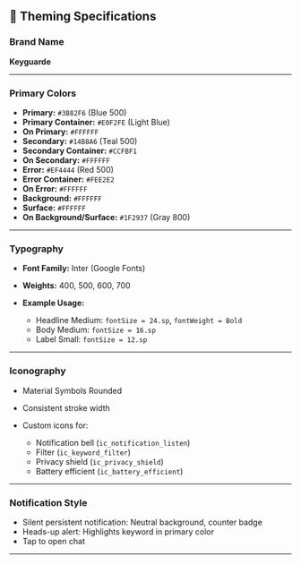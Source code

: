## 🎨 Theming Specifications

### Brand Name

**Keyguarde**

---

### Primary Colors

* **Primary:** `#3B82F6` (Blue 500)
* **Primary Container:** `#E0F2FE` (Light Blue)
* **On Primary:** `#FFFFFF`
* **Secondary:** `#14B8A6` (Teal 500)
* **Secondary Container:** `#CCFBF1`
* **On Secondary:** `#FFFFFF`
* **Error:** `#EF4444` (Red 500)
* **Error Container:** `#FEE2E2`
* **On Error:** `#FFFFFF`
* **Background:** `#FFFFFF`
* **Surface:** `#FFFFFF`
* **On Background/Surface:** `#1F2937` (Gray 800)

---

### Typography

* **Font Family:** Inter (Google Fonts)
* **Weights:** 400, 500, 600, 700
* **Example Usage:**

    * Headline Medium: `fontSize = 24.sp`, `fontWeight = Bold`
    * Body Medium: `fontSize = 16.sp`
    * Label Small: `fontSize = 12.sp`

---

### Iconography

* Material Symbols Rounded
* Consistent stroke width
* Custom icons for:

    * Notification bell (`ic_notification_listen`)
    * Filter (`ic_keyword_filter`)
    * Privacy shield (`ic_privacy_shield`)
    * Battery efficient (`ic_battery_efficient`)

---

### Notification Style

* Silent persistent notification: Neutral background, counter badge
* Heads-up alert: Highlights keyword in primary color
* Tap to open chat

---